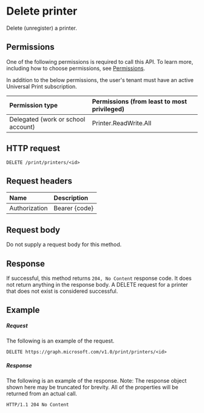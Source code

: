 # Delete printer

Delete (unregister) a printer.

## Permissions
One of the following permissions is required to call this API. To learn more, including how to choose permissions, see [Permissions](../../../concepts/permissions_reference.md).

In addition to the below permissions, the user's tenant must have an active Universal Print subscription.

|Permission type                        | Permissions (from least to most privileged)              |
|:--------------------------------------|:---------------------------------------------------------|
|Delegated (work or school account)| Printer.ReadWrite.All |

## HTTP request
<!-- { "blockType": "ignored" } -->
```http
DELETE /print/printers/<id>
```
## Request headers
| Name          | Description   |
|:--------------|:--------------|
| Authorization | Bearer {code} |

## Request body
Do not supply a request body for this method.

## Response
If successful, this method returns `204, No Content` response code. It does not return anything in the response body. A DELETE request for a printer that does not exist is considered successful.

## Example
##### Request
The following is an example of the request.
<!-- {
  "blockType": "request",
  "name": "delete_printer"
}-->
```http
DELETE https://graph.microsoft.com/v1.0/print/printers/<id>
```
##### Response
The following is an example of the response. Note: The response object shown here may be truncated for brevity. All of the properties will be returned from an actual call.
<!-- {
  "blockType": "response",
  "truncated": true
} -->
```http
HTTP/1.1 204 No Content
```

<!-- uuid: 8fcb5dbc-d5aa-4681-8e31-b001d5168d79
2015-10-25 14:57:30 UTC -->
<!-- {
  "type": "#page.annotation",
  "description": "Delete printer",
  "keywords": "",
  "section": "documentation",
  "tocPath": ""
}-->